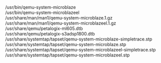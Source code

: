 /usr/bin/qemu-system-microblaze  
/usr/bin/qemu-system-microblazeel  
/usr/share/man/man1/qemu-system-microblaze.1.gz  
/usr/share/man/man1/qemu-system-microblazeel.1.gz  
/usr/share/qemu/petalogix-ml605.dtb  
/usr/share/qemu/petalogix-s3adsp1800.dtb  
/usr/share/systemtap/tapset/qemu-system-microblaze-simpletrace.stp  
/usr/share/systemtap/tapset/qemu-system-microblaze.stp  
/usr/share/systemtap/tapset/qemu-system-microblazeel-simpletrace.stp  
/usr/share/systemtap/tapset/qemu-system-microblazeel.stp  
